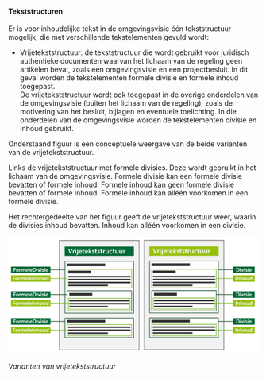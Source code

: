 #### Tekststructuren

Er is voor inhoudelijke tekst in de omgevingsvisie één tekststructuur mogelijk,
die met verschillende tekstelementen gevuld wordt:

-   Vrijetekststructuur: de tekststructuur die wordt gebruikt voor juridisch
    authentieke documenten waarvan het lichaam van de regeling geen artikelen
    bevat, zoals een omgevingsvisie en een projectbesluit. In dit geval worden
    de tekstelementen formele divisie en formele inhoud toegepast.  
    De vrijetekststructuur wordt ook toegepast in de overige onderdelen van de
    omgevingsvisie (buiten het lichaam van de regeling), zoals de motivering van
    het besluit, bijlagen en eventuele toelichting. In die onderdelen van de
    omgevingsvisie worden de tekstelementen divisie en inhoud gebruikt.

Onderstaand figuur is een conceptuele weergave van de beide varianten van de
vrijetekststructuur.

Links de vrijetekststructuur met formele divisies. Deze wordt gebruikt in het
lichaam van de omgevingsvisie. Formele divisie kan een formele divisie bevatten
of formele inhoud. Formele inhoud kan geen formele divisie bevatten of formele
inhoud. Formele inhoud kan alléén voorkomen in een formele divisie.

Het rechtergedeelte van het figuur geeft de vrijetekststructuur weer, waarin de
divisies inhoud bevatten. Inhoud kan alléén voorkomen in een divisie.

![](media/FormeleVrijeVrijetekststructuurOvi2003.png)

*Varianten van vrijetekststructuur*
